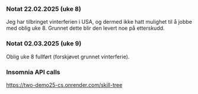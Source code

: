 ### Notat 22.02.2025 (uke 8)
Jeg har tilbringet vinterferien i USA, og dermed ikke hatt mulighet til å jobbe med oblig uke 8. Grunnet dette blir den levert noe på etterskudd.

### Notat 02.03.2025 (uke 9)
Oblig uke 8 fullført (forskjøvet grunnet vinterferie).

### Insomnia API calls
https://two-demo25-cs.onrender.com/skill-tree